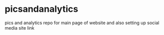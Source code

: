 # picsandanalytics
pics and analytics repo for main page of website and also setting up social media site link
